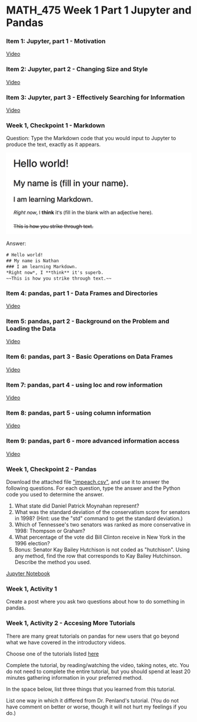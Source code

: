 # MATH_475 Week 1 Part 1 Jupyter and Pandas

### Item 1: Jupyter, part 1 - Motivation
[Video](Jupyter-Introduction-1-Motivation.mp4)

### Item 2: Jupyter, part 2 - Changing Size and Style
[Video](Jupyter-Introduction-2-SizeAndStyle.mp4)

### Item 3: Jupyter, part 3 - Effectively Searching for Information
[Video](Jupyter-Intro-3-EffectiveSearch.mp4)

### Week 1, Checkpoint 1 - Markdown
Question: Type the Markdown code that you would input to Jupyter to produce the text, exactly as it appears.

![Markdown to Recreate](MarkdownToRecreate.png)

Answer: 

    # Hello world!
    ## My name is Nathan
    ### I am learning Markdown.
    *Right now*, I **think** it's superb.
    ~~This is how you strike through text.~~

### Item 4: pandas, part 1 - Data Frames and Directories
[Video](pandas-1-introduction-csv-and-directory.mp4)

### Item 5: pandas, part 2 - Background on the Problem and Loading the Data
[Video](pandas-2-impeachment-background-and-loading-data-frame.mp4)

### Item 6: pandas, part 3 - Basic Operations on Data Frames
[Video](pandas-3-operating-on-data-frames.mp4)

### Item 7: pandas, part 4 - using loc and row information
[Video](pandas-4-using-loc-row-info.mp4)

### Item 8: pandas, part 5 - using column information
[Video](pandas-5-using-column-info.mp4)

### Item 9: pandas, part 6 - more advanced information access
[Video](pandas-6-combining-row-column-info.mp4)

### Week 1, Checkpoint 2 - Pandas
Download the attached file ["impeach.csv"](impeach.csv), and use it to answer the following questions.
For each question, type the answer and the Python code you used to determine the answer. 

1. What state did Daniel Patrick Moynahan represent?
2. What was the standard deviation of the conservatism score for senators in 1998? (Hint: use the "std" command to get the standard deviation.) 
3.  Which of Tennessee's two senators was ranked as more conservative in 1998: Thompson or Graham?
4.  What percentage of the vote did Bill Clinton receive in New York in the 1996 election? 
5. Bonus: Senator Kay Bailey Hutchison is not coded as "hutchison". Using any method, find the row that corresponds to Kay Bailey Hutchinson. Describe the method you used. 

[Jupyter Notebook]()

### Week 1, Activity 1
Create a post where you ask two questions about how to do something in pandas.

### Week 1, Activity 2 - Accesing More Tutorials
There are many great tutorials on pandas for new users that go beyond what we have covered in the introductory videos. 

Choose one of the tutorials listed [here](https://pandas.pydata.org/pandas-docs/stable/getting_started/tutorials.html) 

Complete the tutorial, by reading/watching the video, taking notes, etc. You do not need to complete the entire tutorial, but you should spend at least 20 minutes gathering information in your preferred method. 

In the space below, list three things that you learned from this tutorial.

List one way in which it differed from Dr. Penland's tutorial. (You do not have comment on better or worse, though it will not hurt my feelings if you do.) 